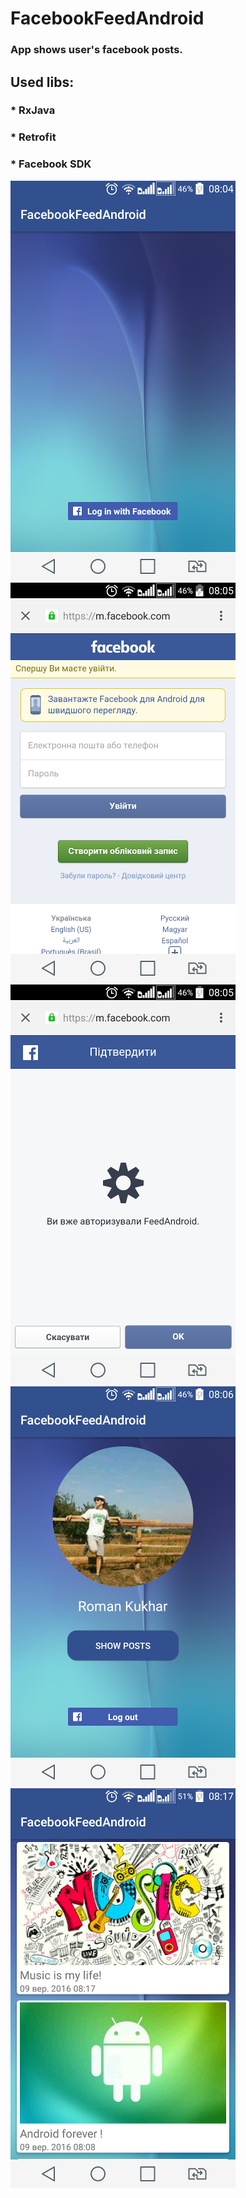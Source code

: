 # FacebookFeedAndroid
### App shows user's facebook posts.

## Used libs:
### * RxJava
### * Retrofit
### * Facebook SDK

<img src="/app/src/main/assets/11.png">
<img src="/app/src/main/assets/22.png">
<img src="/app/src/main/assets/33.png">
<img src="/app/src/main/assets/44.png">
<img src="/app/src/main/assets/55.png">
